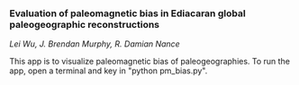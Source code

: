 ### Evaluation of paleomagnetic bias in Ediacaran global paleogeographic reconstructions

*Lei Wu, J. Brendan Murphy, R. Damian Nance*

This app is to visualize paleomagnetic bias of paleogeographies. To run the app, open a terminal and key in "python pm_bias.py".